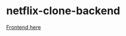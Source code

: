 # netflix-clone-backend

[Frontend here](https://github.com/Abdugaffor-97/netflix-clone-frontend/blob/master/README.md)
